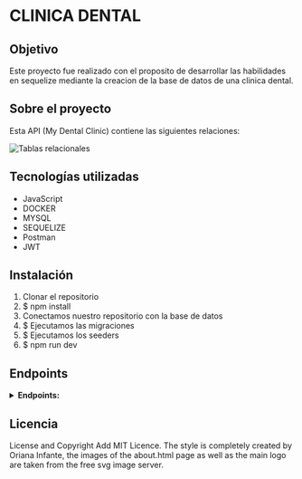 # CLINICA DENTAL

## Objetivo
Este proyecto fue realizado con el proposito de desarrollar las habilidades en sequelize mediante la creacion de la base de datos de una clinica dental.


## Sobre el proyecto
Esta API (My Dental Clinic) contiene las siguientes relaciones:

![Tablas relacionales](https://github.com/Orianig/dentalClinicProject/blob/503cfb3e19d9679a916a80efbdda7f6e408da755/images/relationalTable.JPG)

## Tecnologías utilizadas
  
- JavaScript
- DOCKER
- MYSQL
- SEQUELIZE
- Postman
- JWT

## Instalación
1. Clonar el repositorio
2. $ npm install
3. Conectamos nuestro repositorio con la base de datos
4. $ Ejecutamos las migraciones
5. $ Ejecutamos los seeders
6. $ npm run dev

##  Endpoints
<details>
  <summary><strong>Endpoints:</strong></summary>
• auth

### /register

  POST `http://localhost:3000/auth/register`

body:
  
```
    {
       name
       lastName
       email
       password
       dni
       phoneNumber
       gender
       birthdate
       speciality
       collegiateNumber
       roleId
    }
```
  
### /login

body:
  
```
    {
        "email":"oriana@example.com",
        "password":"123456Aa"
    }
 ```
  
  POST `http://localhost:3000/auth/login`

• user
  
  ### /profile
  
  GET `http://localhost:3000/user/profile`

  ### /allProfiles

  GET `http://localhost:3000/user/allProfiles`
  
  ### /UpdateProfile

  PUT `http://localhost:3000/user/updateProfile`
  
  ### /updateProfileAdmin

  PUT `http://localhost:3000/user/:id`
  
  ### /deleteProfileAdmin

  DELETE `http://localhost:3000/user/:id`
  
• appointment
  
  ### /newAppointment
  body:
  
```
    {
       date
       interventionId
       details
       dentistId
       dentistSpecialityid
       patientId
       results
    }
```

  POST `http://localhost:3000/appointment/newAppointment`
  
  ### /allaAppointments

  PUT `http://localhost:3000/appointment/:id`
  
  ### /deleteAppointment

  DELETE `http://localhost:3000/appointment/:id`
  
  ### /getUserAppointment

  GET `http://localhost:3000/appointment/patientAppointments`
  
  ### /getAppointmentDetails

  GET `http://localhost:3000/appointment/appointmentDetail/:id`
  
  ### /getAllAppointments

  GET `http://localhost:3000/appointment/allAppointments`
  
  ### /getDentistAppointments

  GET `http://localhost:3000/appointment/dentistAppointments`
  
</details>

## Licencia

License and Copyright Add MIT Licence. The style is completely created by Oriana Infante, the images of the about.html page as well as the main logo are taken from the free svg image server.
